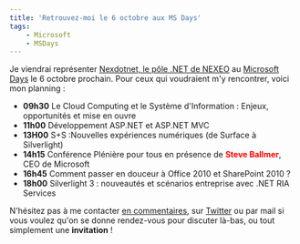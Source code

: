 ```yaml
---
title: 'Retrouvez-moi le 6 octobre aux MS Days'
tags:
    - Microsoft
    - MSDays
---
```


Je viendrai représenter
[Nexdotnet, le pôle .NET de NEXEO](http://nexdotnet.nexeo.fr/) au
[Microsoft Days](http://www.microsoft.com/france/microsoft-days/) le 6 octobre
prochain. Pour ceux qui voudraient m'y rencontrer, voici mon planning :

-   **09h30** Le Cloud Computing et le Système d'Information : Enjeux,
    opportunités et mise en ouvre
-   **11h00** Développement ASP.NET et ASP.NET MVC
-   **13H00** S+S :Nouvelles expériences numériques (de Surface à Silverlight)
-   **14h15** Conférence Plénière pour tous en présence de
    <span style="color: #ff0000">**Steve Ballmer**</span>, CEO de Microsoft
-   **16h45** Comment passer en douceur à Office 2010 et SharePoint 2010 ?
-   **18h00** Silverlight 3 : nouveautés et scénarios entreprise avec .NET RIA
    Services

N'hésitez pas à me contacter
[en commentaires](/2009/09/retrouvez-moi-le-6-octobre-aux-ms-days/), sur
[Twitter](https://twitter.com/borisschapira) ou par mail si vous voulez qu'on se
donne rendez-vous pour discuter là-bas, ou tout simplement une **invitation** !
